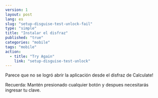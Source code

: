 ```yaml
---
version: 1
layout: post
lang: es
slug: "setup-disguise-test-unlock-fail"
type: "simple"
title: "Instalar el disfraz"
published: "true"
categories: "mobile"
tags: "mobile"
action: 
  - title: "Try Again"
    link: "setup-disguise-test-unlock"
---
```


Parece que no se logró abrir la aplicación desde el disfraz de Calculate!

Recuerda: Mantén presionado cualquier botón y despues necesitarás ingresar tu clave.

